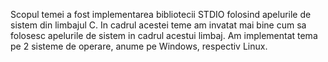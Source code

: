 Scopul temei a fost implementarea bibliotecii STDIO folosind apelurile de sistem din limbajul C.
In cadrul acestei teme am invatat mai bine cum sa folosesc apelurile de sistem in cadrul acestui limbaj.
Am implementat tema pe 2 sisteme de operare, anume pe Windows, respectiv Linux.
